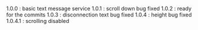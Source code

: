 1.0.0 : basic text message service
1.0.1 : scroll down bug fixed
1.0.2 : ready for the commits
1.0.3 : disconnection text bug fixed
1.0.4 : height bug fixed
1.0.4.1 : scrolling disabled
